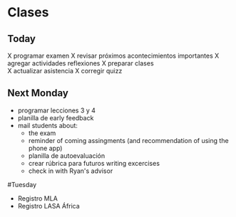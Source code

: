 # Clases

## Today

X programar examen
X revisar próximos acontecimientos importantes
X agregar actividades reflexiones
X preparar clases	
X actualizar asistencia
X corregir quizz


## Next Monday
- programar lecciones 3 y 4
- planilla de early feedback
- mail students about:
	- the exam
	- reminder of coming assingments (and recommendation of using the phone app)
	- planilla de autoevaluación
	- crear rúbrica para futuros writing excercises
	- check in with Ryan's advisor

#Tuesday
- Registro MLA
- Registro LASA África
